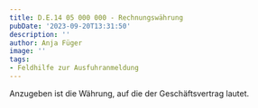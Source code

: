 ```yaml
---
title: D.E.14 05 000 000 - Rechnungswährung
pubDate: '2023-09-20T13:31:50'
description: ''
author: Anja Füger
image: ''
tags:
- Feldhilfe zur Ausfuhranmeldung
---
```


Anzugeben ist die Währung, auf die der Geschäftsvertrag lautet.